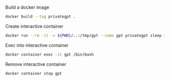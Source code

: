 Build a docker image

```bash
docker build --tag privategpt .
```

Create interactive container
```bash
docker run --rm -it -v ${PWD}/..:/tmp/gpt --name gpt privategpt sleep inf &
```

Exec into interactive container
```bash
docker container exec -it gpt /bin/bash
```

Remove interactive container
```bash
docker container stop gpt
```



